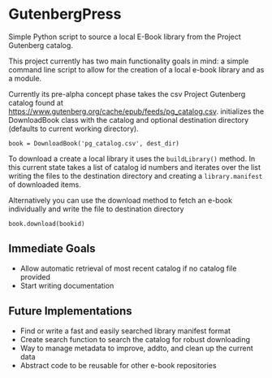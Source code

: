# GutenbergPress
Simple Python script to source a local E-Book library from the Project Gutenberg catalog.

This project currently has two main functionality goals in mind: a simple command line script to allow for the creation of a local e-book library and as a module.

Currently its pre-alpha concept phase takes the csv Project Gutenberg catalog found at https://www.gutenberg.org/cache/epub/feeds/pg_catalog.csv.
initializes the DownloadBook class with the catalog and optional destination directory (defaults to current working directory).

`book = DownloadBook('pg_catalog.csv', dest_dir)`

To download a create a local library it uses the `buildLibrary()` method. In this current state takes a list of catalog id numbers and iterates over the list writing the files to the destination directory and creating a `library.manifest` of downloaded items.

Alternatively you can use the download method to fetch an e-book individually and write the file to destination directory

`book.download(bookid)`

## Immediate Goals

* Allow automatic retrieval of most recent catalog if no catalog file provided
* Start writing documentation

## Future Implementations

* Find or write a fast and easily searched library manifest format
* Create search function to search the catalog for robust downloading
* Way to manage metadata to improve, addto, and clean up the current data
* Abstract code to be reusable for other e-book repositories
